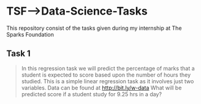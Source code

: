 # TSF-->Data-Science-Tasks
This repository consist of the tasks given during my internship at The Sparks Foundation

## Task 1
>In this regression task we will predict the percentage of marks that a student is expected to score based upon the number of hours they studied. 
>This is a simple linear regression task as it involves just two variables. Data can be found at http://bit.ly/w-data
>What will be predicted score if a student study for 9.25 hrs in a day? 

